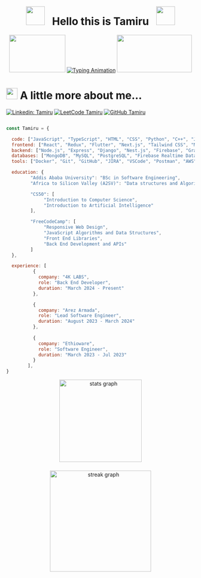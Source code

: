 <div align="center">

# <img src="https://user-images.githubusercontent.com/74038190/213844263-a8897a51-32f4-4b3b-b5c2-e1528b89f6f3.png" width="50px" /> &nbsp; Hello this is Tamiru &nbsp; <img src="https://user-images.githubusercontent.com/74038190/213844263-a8897a51-32f4-4b3b-b5c2-e1528b89f6f3.png" width="50px" />
 <div>
  <img src="https://user-images.githubusercontent.com/74038190/213866269-5d00981c-7c98-46d7-8a8e-16f462f15227.gif" width="150" height="100" />
<a href="https://git.io/typing-svg"><img src="https://readme-typing-svg.demolab.com?font=Roboto+Slab&color=%237E3ACE&size=30&center=true&vCenter=true&width=450&lines=I'm+a+Full-stack+Developer;Competitive+Programmer;Code+Artist;Tech+Enthusiast;Problem+Solver" alt="Typing Animation"></a>
  <img src="https://user-images.githubusercontent.com/74038190/213866269-5d00981c-7c98-46d7-8a8e-16f462f15227.gif" width="200" height="100"  />
  </div>

</div>


# <img src="https://media.giphy.com/media/v1.Y2lkPTc5MGI3NjExNzk1czNoZnowcnlkZ3I3b2xoMnZ4cXRoZWpyeXQzOWN2NWM5cTY0YyZlcD12MV9pbnRlcm5hbF9naWZfYnlfaWQmY3Q9cw/4YCCY41GKzDuYeHnWW/giphy.gif" width="30"> A little more about me...  
[![Linkedin: Tamiru ](https://img.shields.io/badge/-Linkedin-blue?style=flat-square&logo=Linkedin&logoColor=white&link=https://www.linkedin.com/in/tamiru-alemnew/)](https://www.linkedin.com/in/tamiru-alemnew/)
[![LeetCode Tamiru](https://img.shields.io/badge/-Leetcode-FFA500?style=flat&logo=leetcode&logoColor=white)](https://leetcode.com//TamiruAlemnew/)
[![GitHub Tamiru](https://img.shields.io/github/followers/Tamiru-Alemnew?label=follow&style=social)](https://github.com/Tamiru-Alemnew)

```javascript

const Tamiru = {

  code: ["JavaScript", "TypeScript", "HTML", "CSS", "Python", "C++", "Java", "Dart", "SQL", "Bash"],
  frontend: ["React", "Redux", "Flutter", "Next.js", "Tailwind CSS", "Material-UI", "Bootstrap", "Bulma", "SASS"],
  backend: ["Node.js", "Express", "Django", "Nest.js", "Firebase", "GraphQL", "REST APIs"],
  databases: ["MongoDB", "MySQL", "PostgreSQL", "Firebase Realtime Database", "SQLite"],
  tools: ["Docker", "Git", "GitHub", "JIRA", "VSCode", "Postman", "AWS", "Netlify", "Vercel", "Figma"],

  education: {
         "Addis Ababa University": "BSc in Software Engineering",
         "Africa to Silicon Valley (A2SV)": "Data structures and Algorithm",

         "CS50": [
              "Introduction to Computer Science",
              "Introduction to Artificial Intelligence"
         ],

         "FreeCodeCamp": [
              "Responsive Web Design",
              "JavaScript Algorithms and Data Structures",
              "Front End Libraries",
              "Back End Development and APIs"
         ]
  },

  experience: [
          {
            company: "4K LABS",
            role: "Back End Developer",
            duration: "March 2024 - Present"
          },

          {
            company: "Arez Armada",
            role: "Lead Software Engineer",
            duration: "August 2023 - March 2024"
          },
          
          {
            company: "Ethioware",
            role: "Software Engineer",
            duration: "March 2023 - Jul 2023"
          }
        ],
}

```
<div align="center">

  <img src="https://github-readme-stats.vercel.app/api?username=Tamiru-Alemnew&hide_title=false&hide_rank=false&show_icons=true&include_all_commits=false&count_private=true&disable_animations=false&theme=dark&locale=en&hide_border=true&order=1" height="220" alt="stats graph"  />



###
  <img src="https://streak-stats.demolab.com?user=Tamiru-Alemnew&locale=en&mode=daily&theme=dark&hide_border=true&border_radius=5&order=3&hide_current_streak=true" height="270" alt="streak graph" />

</div>


